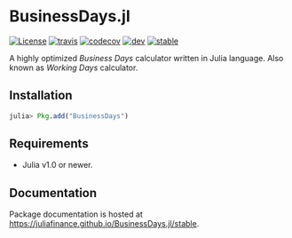 
# BusinessDays.jl

[![License][license-img]](LICENSE)
[![travis][travis-img]][travis-url]
[![codecov][codecov-img]][codecov-url]
[![dev][docs-dev-img]][docs-dev-url]
[![stable][docs-stable-img]][docs-stable-url]

[license-img]: http://img.shields.io/badge/license-MIT-brightgreen.svg?style=flat-square
[travis-img]: https://img.shields.io/travis/JuliaFinance/BusinessDays.jl/master.svg?logo=travis&label=Linux&style=flat-square
[travis-url]: https://travis-ci.org/JuliaFinance/BusinessDays.jl
[codecov-img]: https://img.shields.io/codecov/c/github/JuliaFinance/BusinessDays.jl/master.svg?label=codecov&style=flat-square
[codecov-url]: http://codecov.io/github/JuliaFinance/BusinessDays.jl?branch=master
[docs-dev-img]: https://img.shields.io/badge/docs-dev-blue.svg?style=flat-square
[docs-dev-url]: https://juliafinance.github.io/BusinessDays.jl/dev
[docs-stable-img]: https://img.shields.io/badge/docs-stable-blue.svg?style=flat-square
[docs-stable-url]: https://juliafinance.github.io/BusinessDays.jl/stable

A highly optimized *Business Days* calculator written in Julia language.
Also known as *Working Days* calculator.

## Installation

```julia
julia> Pkg.add("BusinessDays")
```

## Requirements

* Julia v1.0 or newer.

## Documentation

Package documentation is hosted at https://juliafinance.github.io/BusinessDays.jl/stable.
